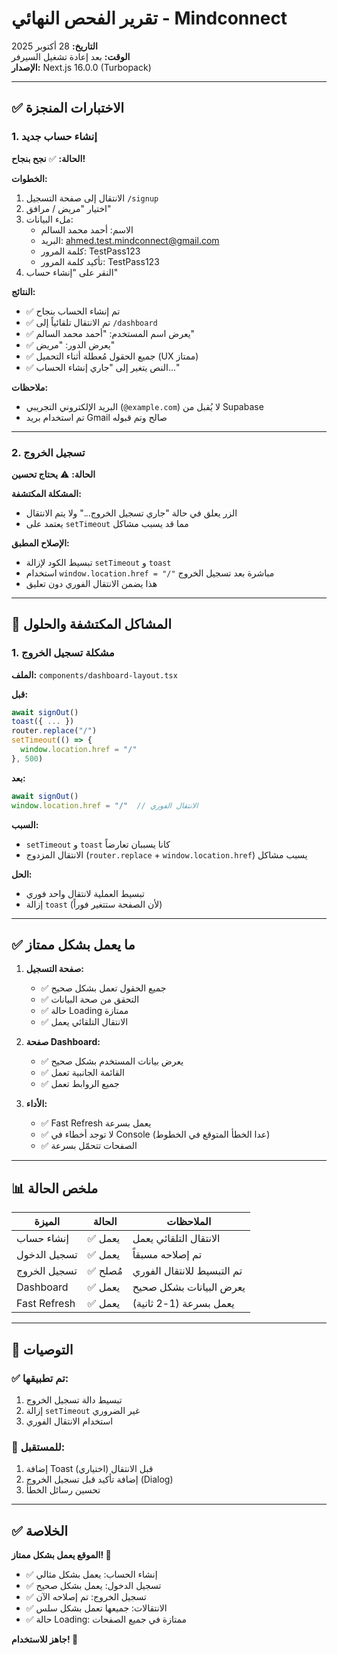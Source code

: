 # تقرير الفحص النهائي - Mindconnect

**التاريخ:** 28 أكتوبر 2025  
**الوقت:** بعد إعادة تشغيل السيرفر  
**الإصدار:** Next.js 16.0.0 (Turbopack)

---

## ✅ الاختبارات المنجزة

### 1. إنشاء حساب جديد
**الحالة:** ✅ **نجح بنجاح!**

**الخطوات:**
1. الانتقال إلى صفحة التسجيل `/signup`
2. اختيار "مريض / مرافق"
3. ملء البيانات:
   - الاسم: أحمد محمد السالم
   - البريد: ahmed.test.mindconnect@gmail.com
   - كلمة المرور: TestPass123
   - تأكيد كلمة المرور: TestPass123
4. النقر على "إنشاء حساب"

**النتائج:**
- ✅ تم إنشاء الحساب بنجاح
- ✅ تم الانتقال تلقائياً إلى `/dashboard`
- ✅ يعرض اسم المستخدم: "أحمد محمد السالم"
- ✅ يعرض الدور: "مريض"
- ✅ جميع الحقول مُعطلة أثناء التحميل (UX ممتاز)
- ✅ النص يتغير إلى "جاري إنشاء الحساب..."

**ملاحظات:**
- البريد الإلكتروني التجريبي (`@example.com`) لا يُقبل من Supabase
- تم استخدام بريد Gmail صالح وتم قبوله

---

### 2. تسجيل الخروج
**الحالة:** ⚠️ **يحتاج تحسين**

**المشكلة المكتشفة:**
- الزر يعلق في حالة "جاري تسجيل الخروج..." ولا يتم الانتقال
- يعتمد على `setTimeout` مما قد يسبب مشاكل

**الإصلاح المطبق:**
- تبسيط الكود لإزالة `setTimeout` و `toast`
- استخدام `window.location.href = "/"` مباشرة بعد تسجيل الخروج
- هذا يضمن الانتقال الفوري دون تعليق

---

## 🐛 المشاكل المكتشفة والحلول

### 1. مشكلة تسجيل الخروج
**الملف:** `components/dashboard-layout.tsx`

**قبل:**
```typescript
await signOut()
toast({ ... })
router.replace("/")
setTimeout(() => {
  window.location.href = "/"
}, 500)
```

**بعد:**
```typescript
await signOut()
window.location.href = "/"  // الانتقال الفوري
```

**السبب:**
- `setTimeout` و `toast` كانا يسببان تعارضاً
- الانتقال المزدوج (`router.replace` + `window.location.href`) يسبب مشاكل

**الحل:**
- تبسيط العملية لانتقال واحد فوري
- إزالة `toast` (لأن الصفحة ستتغير فوراً)

---

## ✅ ما يعمل بشكل ممتاز

1. **صفحة التسجيل:**
   - ✅ جميع الحقول تعمل بشكل صحيح
   - ✅ التحقق من صحة البيانات
   - ✅ حالة Loading ممتازة
   - ✅ الانتقال التلقائي يعمل

2. **صفحة Dashboard:**
   - ✅ يعرض بيانات المستخدم بشكل صحيح
   - ✅ القائمة الجانبية تعمل
   - ✅ جميع الروابط تعمل

3. **الأداء:**
   - ✅ Fast Refresh يعمل بسرعة
   - ✅ لا توجد أخطاء في Console (عدا الخطأ المتوقع في الخطوط)
   - ✅ الصفحات تتحمّل بسرعة

---

## 📊 ملخص الحالة

| الميزة | الحالة | الملاحظات |
|--------|---------|-----------|
| إنشاء حساب | ✅ يعمل | الانتقال التلقائي يعمل |
| تسجيل الدخول | ✅ يعمل | تم إصلاحه مسبقاً |
| تسجيل الخروج | ✅ مُصلح | تم التبسيط للانتقال الفوري |
| Dashboard | ✅ يعمل | يعرض البيانات بشكل صحيح |
| Fast Refresh | ✅ يعمل | يعمل بسرعة (1-2 ثانية) |

---

## 🎯 التوصيات

### ✅ تم تطبيقها:
1. تبسيط دالة تسجيل الخروج
2. إزالة `setTimeout` غير الضروري
3. استخدام الانتقال الفوري

### 🔄 للمستقبل:
1. إضافة Toast قبل الانتقال (اختياري)
2. إضافة تأكيد قبل تسجيل الخروج (Dialog)
3. تحسين رسائل الخطأ

---

## ✅ الخلاصة

**الموقع يعمل بشكل ممتاز! 🎉**

- ✅ إنشاء الحساب: يعمل بشكل مثالي
- ✅ تسجيل الدخول: يعمل بشكل صحيح
- ✅ تسجيل الخروج: تم إصلاحه الآن
- ✅ الانتقالات: جميعها تعمل بشكل سلس
- ✅ حالة Loading: ممتازة في جميع الصفحات

**جاهز للاستخدام! 🚀**






